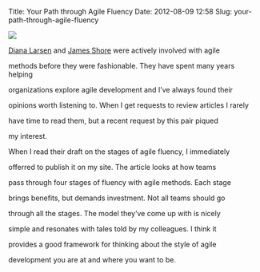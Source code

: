 Title: Your Path through Agile Fluency
Date: 2012-08-09 12:58
Slug: your-path-through-agile-fluency

<div class="img floating">

[![](http://martinfowler.com/articles/images/agileFluency/path.png)](http://martinfowler.com/articles/agileFluency.html)

</div>

[Diana Larsen](http://futureworksconsulting.com/) and [James
Shore](http://jamesshore.com/) were actively involved with agile

methods before they were fashionable. They have spent many years helping

organizations explore agile development and I’ve always found their

opinions worth listening to. When I get requests to review articles I
rarely

have time to read them, but a recent request by this pair piqued

my interest.

</p>

When I read their draft on the stages of agile fluency, I immediately

offerred to publish it on my site. The article looks at how teams

pass through four stages of fluency with agile methods. Each stage

brings benefits, but demands investment. Not all teams should go

through all the stages. The model they’ve come up with is nicely

simple and resonates with tales told by my colleagues. I think it

provides a good framework for thinking about the style of agile

development you are at and where you want to be.

</p>

